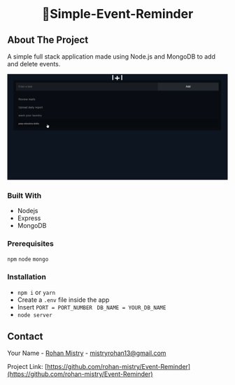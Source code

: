 


<br />
<p align="center">
<!--
  <a href="https://github.com/othneildrew/Best-README-Template">
    <img src="images/logo.png" alt="Logo" width="80" height="80">
  </a> -->

  <h1 align="center">📅Simple-Event-Reminder</h1>
<!--
  <p align="center">
    <br />
    <a href="https://github.com/othneildrew/Best-README-Template"><strong>Explore the docs »</strong></a>
    <br />
    <br />
    <a href="https://github.com/othneildrew/Best-README-Template">View Demo</a>
    ·
    <a href="https://github.com/othneildrew/Best-README-Template/issues">Report Bug</a>
    ·
    <a href="https://github.com/othneildrew/Best-README-Template/issues">Request Feature</a>
  </p>
  -->
</p>


<!-- ABOUT THE PROJECT -->
## About The Project

A simple full stack application made using Node.js and MongoDB to add and delete events.  


![dashboard](doc/img/dashboard.png)



### Built With

- Nodejs
- Express
- MongoDB



### Prerequisites

`npm` `node` `mongo`




### Installation

- `npm i` or `yarn`
-  Create a `.env` file inside the app
-  Insert  `PORT = PORT_NUMBER ` `DB_NAME = YOUR_DB_NAME`
- `node server`




<!-- CONTACT -->
## Contact

Your Name - [Rohan Mistry](https://www.linkedin.com/in/rohan-mistry-826714180/) - mistryrohan13@gmail.com

Project Link: [https://github.com/rohan-mistry/Event-Reminder](https://github.com/rohan-mistry/Event-Reminder)






